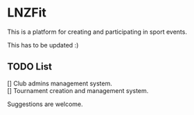 # LNZFit

This is a platform for creating and participating in sport events.

This has to be updated :)


TODO List
---------

[] Club admins management system.<br>
[] Tournament creation and management system.<br>

Suggestions are welcome.
